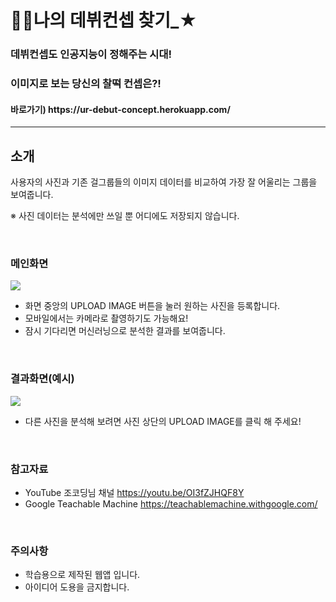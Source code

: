 # 🙋‍♀️나의 데뷔컨셉 찾기_★

<h3> 데뷔컨셉도 인공지능이 정해주는 시대!</h3>
<h3> 이미지로 보는 당신의 찰떡 컨셉은?! </h3>
<h4> 바로가기) https://ur-debut-concept.herokuapp.com/ </h4>

---
## 소개
사용자의 사진과 기존 걸그룹들의 이미지 데이터를 비교하여 가장 잘 어울리는 그룹을 보여줍니다.

※ 사진 데이터는 분석에만 쓰일 뿐 어디에도 저장되지 않습니다.

<br>

### 메인화면
![](https://images.velog.io/images/hability24/post/a8683a80-fd1b-42c6-b7ed-bbef068b4c57/image.png)
- 화면 중앙의 UPLOAD IMAGE 버튼을 눌러 원하는 사진을 등록합니다.
- 모바일에서는 카메라로 촬영하기도 가능해요!
- 잠시 기다리면 머신러닝으로 분석한 결과를 보여줍니다.

<br>

### 결과화면(예시)
![](https://images.velog.io/images/hability24/post/2002a0f7-6e87-41cf-b44f-e88db414b106/image.png)

- 다른 사진을 분석해 보려면 사진 상단의 UPLOAD IMAGE를 클릭 해 주세요!

<br>

### 참고자료
- YouTube 조코딩님 채널 https://youtu.be/OI3fZJHQF8Y
- Google Teachable Machine https://teachablemachine.withgoogle.com/

<br>

### 주의사항
- 학습용으로 제작된 웹앱 입니다.
- 아이디어 도용을 금지합니다.
